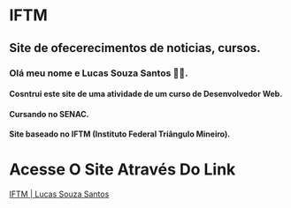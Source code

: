 # IFTM

## Site de ofecerecimentos de noticias, cursos.

### Olá meu nome e Lucas Souza Santos 👩‍💻.
#### Cosntrui este site de uma atividade de um curso de Desenvolvedor Web.
#### Cursando no SENAC.
#### Site baseado no IFTM (Instituto Federal Triângulo Mineiro).

# Acesse O Site Através Do Link

<a href="https://zluksz.github.io/IFTM/" target="_blank" rel=" noopener noreferrer" >IFTM | Lucas Souza Santos</a>
